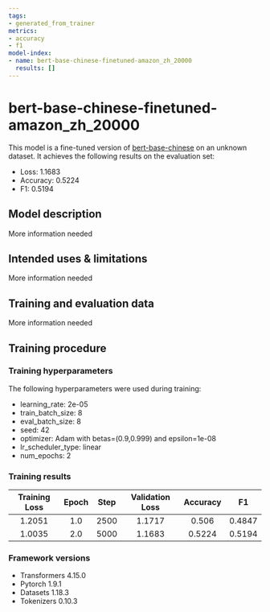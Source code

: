 ```yaml
---
tags:
- generated_from_trainer
metrics:
- accuracy
- f1
model-index:
- name: bert-base-chinese-finetuned-amazon_zh_20000
  results: []
---
```


<!-- This model card has been generated automatically according to the information the Trainer had access to. You
should probably proofread and complete it, then remove this comment. -->

# bert-base-chinese-finetuned-amazon_zh_20000

This model is a fine-tuned version of [bert-base-chinese](https://huggingface.co/bert-base-chinese) on an unknown dataset.
It achieves the following results on the evaluation set:
- Loss: 1.1683
- Accuracy: 0.5224
- F1: 0.5194

## Model description

More information needed

## Intended uses & limitations

More information needed

## Training and evaluation data

More information needed

## Training procedure

### Training hyperparameters

The following hyperparameters were used during training:
- learning_rate: 2e-05
- train_batch_size: 8
- eval_batch_size: 8
- seed: 42
- optimizer: Adam with betas=(0.9,0.999) and epsilon=1e-08
- lr_scheduler_type: linear
- num_epochs: 2

### Training results

| Training Loss | Epoch | Step | Validation Loss | Accuracy | F1     |
|:-------------:|:-----:|:----:|:---------------:|:--------:|:------:|
| 1.2051        | 1.0   | 2500 | 1.1717          | 0.506    | 0.4847 |
| 1.0035        | 2.0   | 5000 | 1.1683          | 0.5224   | 0.5194 |


### Framework versions

- Transformers 4.15.0
- Pytorch 1.9.1
- Datasets 1.18.3
- Tokenizers 0.10.3
